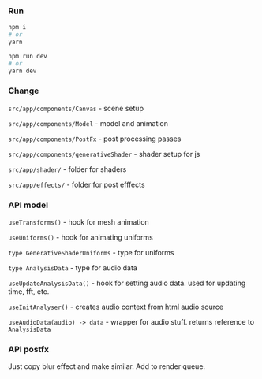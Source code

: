 ### Run

```bash
npm i
# or
yarn
```

```bash
npm run dev
# or
yarn dev
```

### Change

`src/app/components/Canvas` - scene setup

`src/app/components/Model` - model and animation

`src/app/components/PostFx` - post processing passes

`src/app/components/generativeShader` - shader setup for js

`src/app/shader/` - folder for shaders

`src/app/effects/` - folder for post efffects

### API model

`useTransforms()` - hook for mesh animation

`useUniforms()` - hook for animating uniforms

`type GenerativeShaderUniforms` - type for uniforms

`type AnalysisData` - type for audio data

`useUpdateAnalysisData()` - hook for setting audio data. used for updating time, fft, etc.

`useInitAnalyser()` - creates audio context from html audio source

`useAudioData(audio) -> data` - wrapper for audio stuff. returns reference to `AnalysisData`

### API postfx

Just copy blur effect and make similar. Add to render queue.
